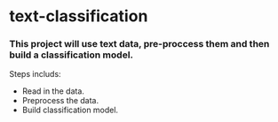 # text-classification

### This project will use text data, pre-proccess them and then build a classification model.
Steps includs:
- Read in the data.
- Preprocess the data.
- Build classification model.
